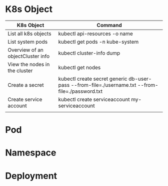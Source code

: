 # K8s Object

| K8s Object                        | Command                                                                                          |
|-----------------------------------|--------------------------------------------------------------------------------------------------|
| List all k8s objects              | kubectl api-resources -o name                                                                    |
| List system pods                  | kubectl get pods -n kube-system                                                                  |
| Overview of an objectCluster info | kubectl cluster-info dump                                                                        |
| View the nodes in the cluster     | kubectl get nodes                                                                                |
| Create a secret                   | kubectl create secret generic db-user-pass --from-file=./username.txt --from-file=./password.txt |
| Create service account            | kubectl create serviceaccount my-serviceaccount                                                  |
|                                   |                                                                                                  |

# Pod

# Namespace

# Deployment